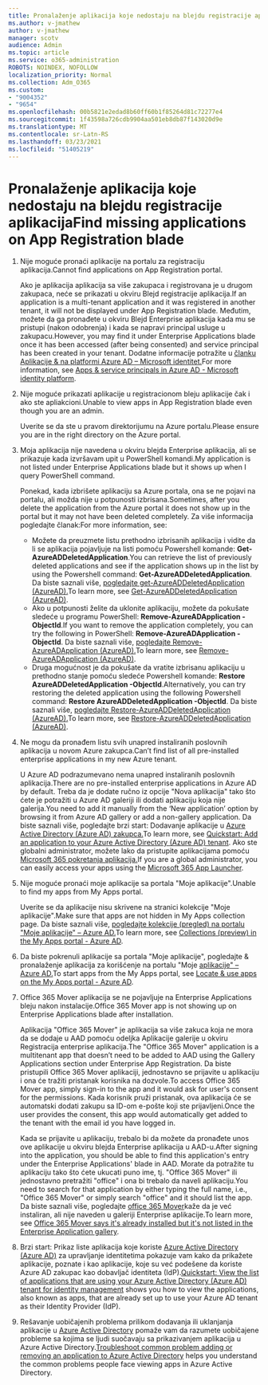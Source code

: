 ```yaml
---
title: Pronalaženje aplikacija koje nedostaju na blejdu registracije aplikacija
ms.author: v-jmathew
author: v-jmathew
manager: scotv
audience: Admin
ms.topic: article
ms.service: o365-administration
ROBOTS: NOINDEX, NOFOLLOW
localization_priority: Normal
ms.collection: Adm_O365
ms.custom:
- "9004352"
- "9654"
ms.openlocfilehash: 00b5821e2edad8b60ff60b1f85264d81c72277e4
ms.sourcegitcommit: 1f43598a726cdb9904aa501eb8db87f143020d9e
ms.translationtype: MT
ms.contentlocale: sr-Latn-RS
ms.lasthandoff: 03/23/2021
ms.locfileid: "51405219"
---
```

# <a name="find-missing-applications-on-app-registration-blade"></a><span data-ttu-id="2dfa5-102">Pronalaženje aplikacija koje nedostaju na blejdu registracije aplikacija</span><span class="sxs-lookup"><span data-stu-id="2dfa5-102">Find missing applications on App Registration blade</span></span>

1. <span data-ttu-id="2dfa5-103">Nije moguće pronaći aplikacije na portalu za registraciju aplikacija.</span><span class="sxs-lookup"><span data-stu-id="2dfa5-103">Cannot find applications on App Registration portal.</span></span>

    <span data-ttu-id="2dfa5-104">Ako je aplikacija aplikacija sa više zakupaca i registrovana je u drugom zakupaca, neće se prikazati u okviru Blejd registracije aplikacija.</span><span class="sxs-lookup"><span data-stu-id="2dfa5-104">If an application is a multi-tenant application and it was registered in another tenant, it will not be displayed under App Registration blade.</span></span> <span data-ttu-id="2dfa5-105">Međutim, možete da ga pronađete u okviru Blejd Enterprise aplikacija kada mu se pristupi (nakon odobrenja) i kada se napravi principal usluge u zakupacu.</span><span class="sxs-lookup"><span data-stu-id="2dfa5-105">However, you may find it under Enterprise Applications blade once it has been accessed (after being consented) and service principal has been created in your tenant.</span></span> <span data-ttu-id="2dfa5-106">Dodatne informacije potražite u [članku Aplikacije & na platformi Azure AD – Microsoft identitet.](https://docs.microsoft.com/azure/active-directory/develop/app-objects-and-service-principals)</span><span class="sxs-lookup"><span data-stu-id="2dfa5-106">For more information, see [Apps & service principals in Azure AD - Microsoft identity platform](https://docs.microsoft.com/azure/active-directory/develop/app-objects-and-service-principals).</span></span>
2. <span data-ttu-id="2dfa5-107">Nije moguće prikazati aplikacije u registracionom bleju aplikacije čak i ako ste apliakcioni.</span><span class="sxs-lookup"><span data-stu-id="2dfa5-107">Unable to view apps in App Registration blade even though you are an admin.</span></span>

    <span data-ttu-id="2dfa5-108">Uverite se da ste u pravom direktorijumu na Azure portalu.</span><span class="sxs-lookup"><span data-stu-id="2dfa5-108">Please ensure you are in the right directory on the Azure portal.</span></span>
3. <span data-ttu-id="2dfa5-109">Moja aplikacija nije navedena u okviru blejda Enterprise aplikacija, ali se prikazuje kada izvršavam upit u PowerShell komandi.</span><span class="sxs-lookup"><span data-stu-id="2dfa5-109">My application is not listed under Enterprise Applications blade but it shows up when I query PowerShell command.</span></span>

    <span data-ttu-id="2dfa5-110">Ponekad, kada izbrišete aplikaciju sa Azure portala, ona se ne pojavi na portalu, ali možda nije u potpunosti izbrisana.</span><span class="sxs-lookup"><span data-stu-id="2dfa5-110">Sometimes, after you delete the application from the Azure portal it does not show up in the portal but it may not have been deleted completely.</span></span> <span data-ttu-id="2dfa5-111">Za više informacija pogledajte članak:</span><span class="sxs-lookup"><span data-stu-id="2dfa5-111">For more information, see:</span></span>
    - <span data-ttu-id="2dfa5-112">Možete da preuzmete listu prethodno izbrisanih aplikacija i vidite da li se aplikacija pojavljuje na listi pomoću Powershell komande: **Get-AzureADDeletedApplication**.</span><span class="sxs-lookup"><span data-stu-id="2dfa5-112">You can retrieve the list of previously deleted applications and see if the application shows up in the list by using the Powershell command: **Get-AzureADDeletedApplication**.</span></span> <span data-ttu-id="2dfa5-113">Da biste saznali više, [pogledajte get-AzureADDeletedApplication (AzureAD).](https://docs.microsoft.com/powershell/module/azuread/get-azureaddeletedapplication)</span><span class="sxs-lookup"><span data-stu-id="2dfa5-113">To learn more, see [Get-AzureADDeletedApplication (AzureAD)](https://docs.microsoft.com/powershell/module/azuread/get-azureaddeletedapplication).</span></span>
    - <span data-ttu-id="2dfa5-114">Ako u potpunosti želite da uklonite aplikaciju, možete da pokušate sledeće u programu PowerShell: **Remove-AzureADApplication -ObjectId**.</span><span class="sxs-lookup"><span data-stu-id="2dfa5-114">If you want to remove the application completely, you can try the following in PowerShell: **Remove-AzureADApplication -ObjectId**.</span></span> <span data-ttu-id="2dfa5-115">Da biste saznali više, [pogledajte Remove-AzureADApplication (AzureAD).](https://docs.microsoft.com/powershell/module/azuread/remove-azureadapplication)</span><span class="sxs-lookup"><span data-stu-id="2dfa5-115">To learn more, see [Remove-AzureADApplication (AzureAD)](https://docs.microsoft.com/powershell/module/azuread/remove-azureadapplication).</span></span>
    - <span data-ttu-id="2dfa5-116">Druga mogućnost je da pokušate da vratite izbrisanu aplikaciju u prethodno stanje pomoću sledeće Powershell komande: **Restore AzureADDeletedApplication -ObjectId**.</span><span class="sxs-lookup"><span data-stu-id="2dfa5-116">Alternatively, you can try restoring the deleted application using the following Powershell command: **Restore AzureADDeletedApplication -ObjectId**.</span></span> <span data-ttu-id="2dfa5-117">Da biste saznali više, [pogledajte Restore-AzureADDeletedApplication (AzureAD).](https://docs.microsoft.com/powershell/module/azuread/restore-azureaddeletedapplication)</span><span class="sxs-lookup"><span data-stu-id="2dfa5-117">To learn more, see [Restore-AzureADDeletedApplication (AzureAD)](https://docs.microsoft.com/powershell/module/azuread/restore-azureaddeletedapplication).</span></span>
4. <span data-ttu-id="2dfa5-118">Ne mogu da pronađem listu svih unapred instaliranih poslovnih aplikacija u novom Azure zakupca.</span><span class="sxs-lookup"><span data-stu-id="2dfa5-118">Can’t find list of all pre-installed enterprise applications in my new Azure tenant.</span></span>

    <span data-ttu-id="2dfa5-119">U Azure AD podrazumevano nema unapred instaliranih poslovnih aplikacija.</span><span class="sxs-lookup"><span data-stu-id="2dfa5-119">There are no pre-installed enterprise applications in Azure AD by default.</span></span> <span data-ttu-id="2dfa5-120">Treba da je dodate ručno iz opcije "Nova aplikacija" tako što ćete je potražiti u Azure AD galeriji ili dodati aplikaciju koja nije galerija.</span><span class="sxs-lookup"><span data-stu-id="2dfa5-120">You need to add it manually from the ‘New application’ option by browsing it from Azure AD gallery or add a non-gallery application.</span></span> <span data-ttu-id="2dfa5-121">Da biste saznali više, pogledajte brzi start: Dodavanje aplikacije u [Azure Active Directory (Azure AD) zakupca.](https://docs.microsoft.com/azure/active-directory/manage-apps/add-application-portal)</span><span class="sxs-lookup"><span data-stu-id="2dfa5-121">To learn more, see [Quickstart: Add an application to your Azure Active Directory (Azure AD) tenant](https://docs.microsoft.com/azure/active-directory/manage-apps/add-application-portal).</span></span>
    <span data-ttu-id="2dfa5-122">Ako ste globalni administrator, možete lako da pristupite aplikacijama pomoću [Microsoft 365 pokretanja aplikacija.](https://docs.microsoft.com/microsoft-365/admin/manage/customize-the-app-launcher)</span><span class="sxs-lookup"><span data-stu-id="2dfa5-122">If you are a global administrator, you can easily access your apps using the [Microsoft 365 App Launcher](https://docs.microsoft.com/microsoft-365/admin/manage/customize-the-app-launcher).</span></span>
5. <span data-ttu-id="2dfa5-123">Nije moguće pronaći moje aplikacije sa portala "Moje aplikacije".</span><span class="sxs-lookup"><span data-stu-id="2dfa5-123">Unable to find my apps from My Apps portal.</span></span>

    <span data-ttu-id="2dfa5-124">Uverite se da aplikacije nisu skrivene na stranici kolekcije "Moje aplikacije".</span><span class="sxs-lookup"><span data-stu-id="2dfa5-124">Make sure that apps are not hidden in My Apps collection page.</span></span> <span data-ttu-id="2dfa5-125">Da biste saznali više, [pogledajte kolekcije (pregled) na portalu "Moje aplikacije" – Azure AD.](https://docs.microsoft.com/azure/active-directory/user-help/my-apps-portal-user-collections)</span><span class="sxs-lookup"><span data-stu-id="2dfa5-125">To learn more, see [Collections (preview) in the My Apps portal - Azure AD](https://docs.microsoft.com/azure/active-directory/user-help/my-apps-portal-user-collections).</span></span>
6. <span data-ttu-id="2dfa5-126">Da biste pokrenuli aplikacije sa portala "Moje aplikacije", pogledajte & pronalaženje aplikacija za korišćenje na portalu "Moje [aplikacije" – Azure AD.](https://docs.microsoft.com/azure/active-directory/user-help/my-apps-portal-end-user-access)</span><span class="sxs-lookup"><span data-stu-id="2dfa5-126">To start apps from the My Apps portal, see [Locate & use apps on the My Apps portal - Azure AD](https://docs.microsoft.com/azure/active-directory/user-help/my-apps-portal-end-user-access).</span></span>
7. <span data-ttu-id="2dfa5-127">Office 365 Mover aplikacija se ne pojavljuje na Enterprise Applications bleju nakon instalacije.</span><span class="sxs-lookup"><span data-stu-id="2dfa5-127">Office 365 Mover app is not showing up on Enterprise Applications blade after installation.</span></span>

    <span data-ttu-id="2dfa5-128">Aplikacija "Office 365 Mover" je aplikacija sa više zakuca koja ne mora da se dodaje u AAD pomoću odeljka Aplikacije galerije u okviru Registracija enterprise aplikacija.</span><span class="sxs-lookup"><span data-stu-id="2dfa5-128">The "Office 365 Mover" application is a multitenant app that doesn’t need to be added to AAD using the Gallery Applications section under Enterprise App Registration.</span></span> <span data-ttu-id="2dfa5-129">Da biste pristupili Office 365 Mover aplikaciji, jednostavno se prijavite u aplikaciju i ona će tražiti pristanak korisnika na dozvole.</span><span class="sxs-lookup"><span data-stu-id="2dfa5-129">To access Office 365 Mover app, simply sign-in to the app and it would ask for user's consent for the permissions.</span></span> <span data-ttu-id="2dfa5-130">Kada korisnik pruži pristanak, ova aplikacija će se automatski dodati zakupu sa ID-om e-pošte koji ste prijavljeni.</span><span class="sxs-lookup"><span data-stu-id="2dfa5-130">Once the user provides the consent, this app would automatically get added to the tenant with the email id you have logged in.</span></span>

    <span data-ttu-id="2dfa5-131">Kada se prijavite u aplikaciju, trebalo bi da možete da pronađete unos ove aplikacije u okviru blejda Enterprise aplikacija u AAD-u.</span><span class="sxs-lookup"><span data-stu-id="2dfa5-131">After signing into the application, you should be able to find this application's entry under the Enterprise Applications' blade in AAD.</span></span> <span data-ttu-id="2dfa5-132">Morate da potražite tu aplikaciju tako što ćete ukucati puno ime, tj. "Office 365 Mover" ili jednostavno pretražiti "office" i ona bi trebalo da naveli aplikaciju.</span><span class="sxs-lookup"><span data-stu-id="2dfa5-132">You need to search for that application by either typing the full name, i.e., "Office 365 Mover" or simply search "office" and it should list the app.</span></span> <span data-ttu-id="2dfa5-133">Da biste saznali više, pogledajte [office 365 Mover](https://docs.microsoft.com/answers/questions/30186/office-365-mover-says-its-already-installed-but-it.html)kaže da je već instaliran, ali nije naveden u galeriji Enterprise aplikacije.</span><span class="sxs-lookup"><span data-stu-id="2dfa5-133">To learn more, see [Office 365 Mover says it's already installed but it's not listed in the Enterprise Application gallery](https://docs.microsoft.com/answers/questions/30186/office-365-mover-says-its-already-installed-but-it.html).</span></span>
8. <span data-ttu-id="2dfa5-134">Brzi start: Prikaz liste aplikacija koje koriste [Azure Active Directory (Azure AD)](https://docs.microsoft.com/azure/active-directory/manage-apps/view-applications-portal) za upravljanje identitetima pokazuje vam kako da prikažete aplikacije, poznate i kao aplikacije, koje su već podešene da koriste Azure AD zakupac kao dobavljač identiteta (IdP).</span><span class="sxs-lookup"><span data-stu-id="2dfa5-134">[Quickstart: View the list of applications that are using your Azure Active Directory (Azure AD) tenant for identity management](https://docs.microsoft.com/azure/active-directory/manage-apps/view-applications-portal) shows you how to view the applications, also known as apps, that are already set up to use your Azure AD tenant as their Identity Provider (IdP).</span></span>
9. <span data-ttu-id="2dfa5-135">Rešavanje uobičajenih problema prilikom dodavanja ili uklanjanja aplikacije u [Azure Active Directory](https://docs.microsoft.com/azure/active-directory/manage-apps/troubleshoot-adding-apps) pomaže vam da razumete uobičajene probleme sa kojima se ljudi suočavaju sa prikazivanjem aplikacija u Azure Active Directory.</span><span class="sxs-lookup"><span data-stu-id="2dfa5-135">[Troubleshoot common problem adding or removing an application to Azure Active Directory](https://docs.microsoft.com/azure/active-directory/manage-apps/troubleshoot-adding-apps) helps you understand the common problems people face viewing apps in Azure Active Directory.</span></span>
